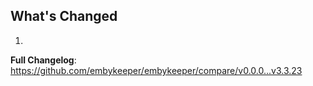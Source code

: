 ## What's Changed

1.

**Full Changelog**: https://github.com/embykeeper/embykeeper/compare/v0.0.0...v3.3.23
